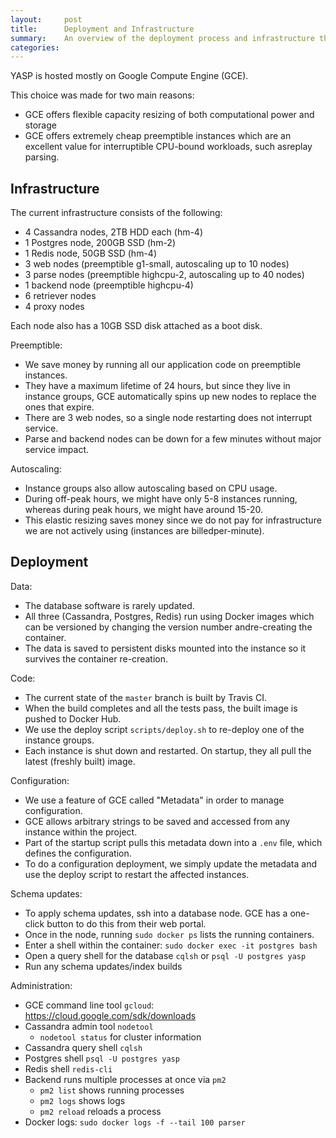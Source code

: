 ```yaml
---
layout:     post
title:      Deployment and Infrastructure
summary:    An overview of the deployment process and infrastructure that powers the service.
categories: 
---
```


YASP is hosted mostly on Google Compute Engine (GCE). 

This choice was made for two main reasons:

 * GCE offers flexible capacity resizing of both computational power and storage
 * GCE offers extremely cheap preemptible instances which are an excellent value for interruptible CPU-bound workloads, such asreplay parsing.

Infrastructure
----

The current infrastructure consists of the following:

 * 4 Cassandra nodes, 2TB HDD each (hm-4)
 * 1 Postgres node, 200GB SSD (hm-2)
 * 1 Redis node, 50GB SSD (hm-4)
 * 3 web nodes (preemptible g1-small, autoscaling up to 10 nodes)
 * 3 parse nodes (preemptible highcpu-2, autoscaling up to 40 nodes)
 * 1 backend node (preemptible highcpu-4)
 * 6 retriever nodes
 * 4 proxy nodes

Each node also has a 10GB SSD disk attached as a boot disk.

Preemptible:

 * We save money by running all our application code on preemptible instances.  
 * They have a maximum lifetime of 24 hours, but since they live in instance groups, GCE automatically spins up new nodes to replace the ones that expire.  
 * There are 3 web nodes, so a single node restarting does not interrupt service.  
 * Parse and backend nodes can be down for a few minutes without major service impact.

Autoscaling:

 * Instance groups also allow autoscaling based on CPU usage.
 * During off-peak hours, we might have only 5-8 instances running, whereas during peak hours, we might have around 15-20.
 * This elastic resizing saves money since we do not pay for infrastructure we are not actively using (instances are billedper-minute).

Deployment
----

Data:

 * The database software is rarely updated.
 * All three (Cassandra, Postgres, Redis) run using Docker images which can be versioned by changing the version number andre-creating   the container.
 * The data is saved to persistent disks mounted into the instance so it survives the container re-creation.

Code:

 * The current state of the `master` branch is built by Travis CI.
 * When the build completes and all the tests pass, the built image is pushed to Docker Hub.
 * We use the deploy script `scripts/deploy.sh` to re-deploy one of the instance groups.
 * Each instance is shut down and restarted. On startup, they all pull the latest (freshly built) image.

Configuration:

 * We use a feature of GCE called "Metadata" in order to manage configuration.
 * GCE allows arbitrary strings to be saved and accessed from any instance within the project. 
 * Part of the startup script pulls this metadata down into a `.env` file, which defines the configuration.
 * To do a configuration deployment, we simply update the metadata and use the deploy script to restart the affected instances.

Schema updates:

 * To apply schema updates, ssh into a database node.  GCE has a one-click button to do this from their web portal.
 * Once in the node, running `sudo docker ps` lists the running containers.
 * Enter a shell within the container: `sudo docker exec -it postgres bash`
 * Open a query shell for the database `cqlsh` or `psql -U postgres yasp`
 * Run any schema updates/index builds

Administration:

 * GCE command line tool `gcloud`: https://cloud.google.com/sdk/downloads
 * Cassandra admin tool `nodetool`
   * `nodetool status` for cluster information
 * Cassandra query shell `cqlsh`
 * Postgres shell `psql -U postgres yasp`
 * Redis shell `redis-cli`
 * Backend runs multiple processes at once via `pm2`
   * `pm2 list` shows running processes
   * `pm2 logs` shows logs
    * `pm2 reload` reloads a process
  * Docker logs: `sudo docker logs -f --tail 100 parser`

